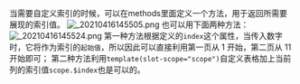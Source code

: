 当需要自定义索引的时候，可以在methods里面定义一个方法，用于返回所需要展现的索引值。
![_20210416145505.png](https://www.ipicbed.com/images/2021/04/22/_20210416145505.png)
也可以用下面两种方法：
![_20210416145524.png](https://www.ipicbed.com/images/2021/04/22/_20210416145524.png)
第一种方法根据定义的`index`这个属性，当传入数字时，它将作为索引的`起始值`，所以因此可以直接利用第一页从 1 开始，第二页从 11 开始即可；
第二种方法利用`template(slot-scope="scope")`自定义表格加上当前列的索引值`scope.$index`也是可以的。